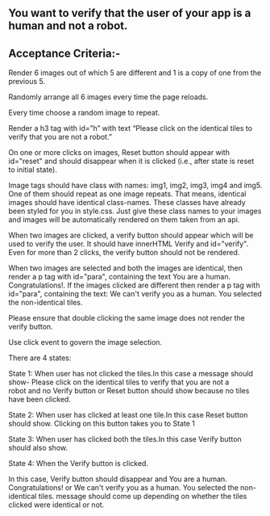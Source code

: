 ## You want to verify that the user of your app is a human and not a robot.

## Acceptance Criteria:-

Render 6 images out of which 5 are different and 1 is a copy of one from the previous 5.

Randomly arrange all 6 images every time the page reloads.

Every time choose a random image to repeat.

Render a h3 tag with id=”h” with text “Please click on the identical tiles to verify that you are not a robot.”

On one or more clicks on images, Reset button should appear with id="reset" and should disappear when it is clicked (i.e., after state is reset to initial state).

Image tags should have class with names: img1, img2, img3, img4 and img5. One of them should repeat as one image repeats. That means, identical images should have identical class-names. These classes have already been styled for you in style.css. Just give these class names to your images and images will be automatically rendered on them taken from an api.

When two images are clicked, a verify button should appear which will be used to verify the user. It should have innerHTML Verify and id="verify". Even for more than 2 clicks, the verify button should not be rendered.

When two images are selected and both the images are identical, then render a p tag with id="para", containing the text You are a human. Congratulations!. If the images clicked are different then render a p tag with id="para", containing the text: We can't verify you as a human. You selected the non-identical tiles.

Please ensure that double clicking the same image does not render the verify button.

Use click event to govern the image selection.

There are 4 states:

State 1: When user has not clicked the tiles.In this case a message should show- Please click on the identical tiles to verify that you are not a robot and no Verify button or Reset button should show because no tiles have been clicked.

State 2: When user has clicked at least one tile.In this case Reset button should show. Clicking on this button takes you to State 1

State 3: When user has clicked both the tiles.In this case Verify button should also show.

State 4: When the Verify button is clicked.

In this case, Verify button should disappear and You are a human. Congratulations! or We can't verify you as a human. You selected the non-identical tiles. message should come up depending on whether the tiles clicked were identical or not.
